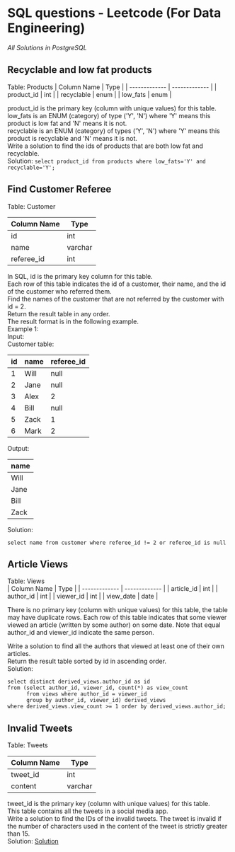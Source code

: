# SQL questions - Leetcode (For Data Engineering)
*All Solutions in PostgreSQL*
## Recyclable and low fat products
Table: Products
| Column Name  | Type |
| ------------- | ------------- |
| product_id  | int  |
| recyclable  | enum  |
| low_fats    | enum  |
  
product_id is the primary key (column with unique values) for this table.  
low_fats is an ENUM (category) of type ('Y', 'N') where 'Y' means this product is low fat and 'N' means it is not.  
recyclable is an ENUM (category) of types ('Y', 'N') where 'Y' means this product is recyclable and 'N' means it is not.  
Write a solution to find the ids of products that are both low fat and recyclable.  
Solution: `select product_id from products where low_fats='Y' and recyclable='Y';`  
  
## Find Customer Referee  
Table: Customer  

| Column Name  | Type |
| ------------- | ------------- |
| id  | int  |
| name  | varchar  |
| referee_id    | int  |  
  
In SQL, id is the primary key column for this table.  
Each row of this table indicates the id of a customer, their name, and the id of the customer who referred them.  
Find the names of the customer that are not referred by the customer with id = 2.  
Return the result table in any order.  
The result format is in the following example.  
Example 1:  
Input:  
Customer table:  
  
| id | name | referee_id |  
| --- | --- | --------- |
| 1  | Will  | null |  
| 2  | Jane  | null |  
| 3  | Alex  | 2 |  
| 4  | Bill | null |  
| 5  | Zack | 1 |  
| 6  | Mark | 2 |  
  
Output:  
  
| name  |
| ------ |
| Will  |
| Jane  |
| Bill |
| Zack |  

Solution: 
```
select name from customer where referee_id != 2 or referee_id is null
```

## Article Views  
Table: Views  
| Column Name  | Type |
| ------------- | ------------- |
| article_id  | int  |
| author_id   | int  |
| viewer_id   | int  |
| view_date   | date |  
  
There is no primary key (column with unique values) for this table, the table may have duplicate rows.
Each row of this table indicates that some viewer viewed an article (written by some author) on some date. 
Note that equal author_id and viewer_id indicate the same person.  
  
Write a solution to find all the authors that viewed at least one of their own articles.  
Return the result table sorted by id in ascending order.  
Solution:
```
select distinct derived_views.author_id as id
from (select author_id, viewer_id, count(*) as view_count 
      from views where author_id = viewer_id 
      group by author_id, viewer_id) derived_views 
where derived_views.view_count >= 1 order by derived_views.author_id;
```

## Invalid Tweets
Table: Tweets
  
| Column Name  | Type |
| ------------- | ------------- |
| tweet_id  | int  |
| content  | varchar  |
  
tweet_id is the primary key (column with unique values) for this table.  
This table contains all the tweets in a social media app.  
Write a solution to find the IDs of the invalid tweets. The tweet is invalid if the number of characters used in the content of the tweet is strictly greater than 15.  
Solution: [Solution](https://github.com/absognety/Competitive-Coding-Platforms/blob/master/LeetCode/SQL50/InvalidTweets.sql)  
